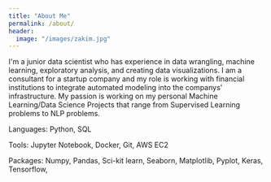 ```yaml
---
title: "About Me"
permalink: /about/
header:
  image: "/images/zakim.jpg"
---
```


I'm a junior data scientist who has experience in data wrangling, machine learning, exploratory analysis, and creating data visualizations. I am a consultant for a startup company and my role is working with financial institutions to integrate automated modeling into the companys' infrastructure. My passion is working on my personal Machine Learning/Data Science Projects that range from Supervised Learning problems to NLP problems.

Languages: Python, SQL

Tools: Jupyter Notebook, Docker, Git, AWS EC2

Packages: Numpy, Pandas, Sci-kit learn, Seaborn, Matplotlib, Pyplot, Keras, Tensorflow, 
